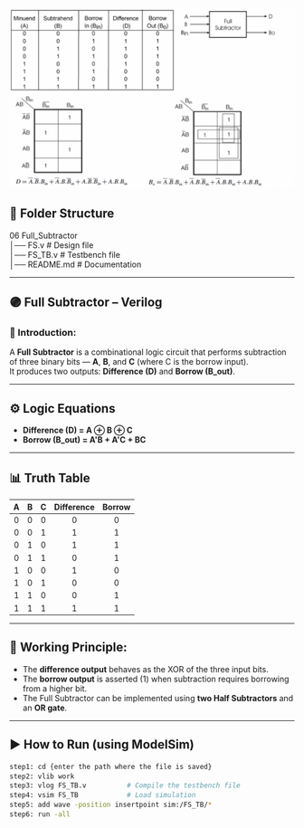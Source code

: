 ![image alt](https://github.com/VijayBandi-02/Verilog-Codes/blob/main/Combinational_Circuits/06%20Full_Subtractor/full_sub-1024x650.png)

## 📂 Folder Structure

06 Full_Subtractor  
│── FS.v           # Design file  
│── FS_TB.v        # Testbench file  
│── README.md      # Documentation  

---

## 🟣 Full Subtractor – Verilog

### 📘 Introduction:
A **Full Subtractor** is a combinational logic circuit that performs subtraction of three binary bits — **A**, **B**, and **C** (where C is the borrow input).  
It produces two outputs: **Difference (D)** and **Borrow (B_out)**.

---

## ⚙️ Logic Equations
* **Difference (D) = A ⊕ B ⊕ C**  
* **Borrow (B_out) = A'B + A'C + BC**

---

## 📊 Truth Table
| A | B | C | Difference | Borrow |
|:-:|:-:|:-:|:-----------:|:------:|
| 0 | 0 | 0 |     0      |   0    |
| 0 | 0 | 1 |     1      |   1    |
| 0 | 1 | 0 |     1      |   1    |
| 0 | 1 | 1 |     0      |   1    |
| 1 | 0 | 0 |     1      |   0    |
| 1 | 0 | 1 |     0      |   0    |
| 1 | 1 | 0 |     0      |   1    |
| 1 | 1 | 1 |     1      |   1    |

---

## 🧠 Working Principle:
- The **difference output** behaves as the XOR of the three input bits.  
- The **borrow output** is asserted (1) when subtraction requires borrowing from a higher bit.  
- The Full Subtractor can be implemented using **two Half Subtractors** and an **OR gate**.

---

## ▶ How to Run (using ModelSim)
```bash
step1: cd {enter the path where the file is saved}
step2: vlib work
step3: vlog FS_TB.v          # Compile the testbench file
step4: vsim FS_TB            # Load simulation
step5: add wave -position insertpoint sim:/FS_TB/*
step6: run -all
